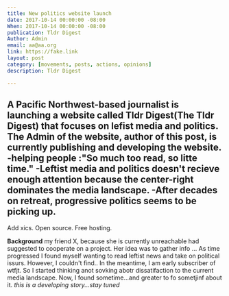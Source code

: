 ```yaml
---
title: New politics website launch
date: 2017-10-14 00:00:00 -08:00
When: 2017-10-14 00:00:00 -08:00
publication: Tldr Digest
Author: Admin
email: aa@aa.org
link: https://fake.link
layout: post
category: [movements, posts, actions, opinions]
description: Tldr Digest

---
```

**A Pacific Northwest-based** journalist is launching a website called Tldr Digest(The Tldr Digest) that focuses on lefist media and politics. The Admin of the website, author of this post, is currently publishing and developing the website. 
-helping people :"So much too read, so litte time."
-Leftist media and politics doesn't recieve enough attention because the center-right dominates the media landscape. 
-After decades on retreat, progressive politics seems to be picking up. 
- 
Add xics. Open source. Free hosting. 

**Background** my friend X, because she is currently unreachable had suggested to cooperate on a project. Her idea was to gather info ...
As time progressed I found myself wanting to read leftist news and take on political issurs. However, I couldn't find..
In the meantime, I am early subscriber of wtfjt. So I started thinking anot sovking abotr dissatifaction to the current media landscape. Now, I found sometime...and greater to fo sometjinf about it.
*this is a developing story...stay tuned*
